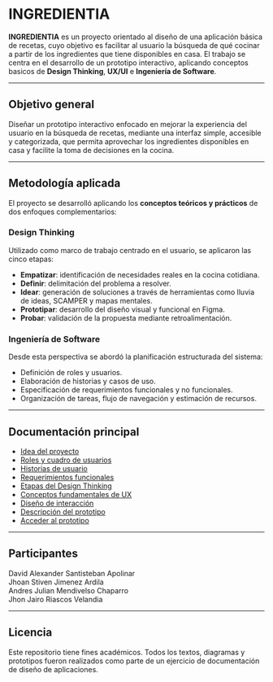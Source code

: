 # INGREDIENTIA 

**INGREDIENTIA** es un proyecto orientado al diseño de una aplicación básica de recetas, cuyo objetivo es facilitar al usuario la búsqueda de qué cocinar a partir de los ingredientes que tiene disponibles en casa. El trabajo se centra en el desarrollo de un prototipo interactivo, aplicando conceptos basicos de **Design Thinking**, **UX/UI** e **Ingeniería de Software**.

---

##  Objetivo general

Diseñar un prototipo interactivo enfocado en mejorar la experiencia del usuario en la búsqueda de recetas, mediante una interfaz simple, accesible y categorizada, que permita aprovechar los ingredientes disponibles en casa y facilite la toma de decisiones en la cocina.

---

## Metodología aplicada

El proyecto se desarrolló aplicando los **conceptos teóricos y prácticos** de dos enfoques complementarios:

### Design Thinking

Utilizado como marco de trabajo centrado en el usuario, se aplicaron las cinco etapas:

- **Empatizar**: identificación de necesidades reales en la cocina cotidiana.
- **Definir**: delimitación del problema a resolver.
- **Idear**: generación de soluciones a través de herramientas como lluvia de ideas, SCAMPER y mapas mentales.
- **Prototipar**: desarrollo del diseño visual y funcional en Figma.
- **Probar**: validación de la propuesta mediante retroalimentación.

### Ingeniería de Software

Desde esta perspectiva se abordó la planificación estructurada del sistema:

- Definición de roles y usuarios.
- Elaboración de historias y casos de uso.
- Especificación de requerimientos funcionales y no funcionales.
- Organización de tareas, flujo de navegación y estimación de recursos.

---

## Documentación principal

- [Idea del proyecto](./01-introduccion-roles/idea-del-proyecto.md)  
- [Roles y cuadro de usuarios](./01-introduccion-roles/cuadro-roles-de-usuario.md)  
- [Historias de usuario](./02-analisis-usuario/historias-de-usuario.md)  
- [Requerimientos funcionales](./03-requerimientos/requerimientos-funcionales.md)  
- [Etapas del Design Thinking](./05-design-thinking/etapas-design-thinking.md)  
- [Conceptos fundamentales de UX](./06-ux-ui/conceptos-fundamentales-ux.md)  
- [Diseño de interacción](./06-ux-ui/diseno-de-interaccion.md)  
- [Descripción del prototipo](./07-prototipo/descripcion-prototipo.md)  
- [Acceder al prototipo](./07-prototipo/link-figma.md)

---
## Participantes
David Alexander Santisteban Apolinar  
Jhoan Stiven Jimenez Ardila  
Andres Julian Mendivelso Chaparro  
Jhon Jairo Riascos Velandia  

---
## Licencia

Este repositorio tiene fines académicos. Todos los textos, diagramas y prototipos fueron realizados como parte de un ejercicio de documentación de diseño de aplicaciones.
